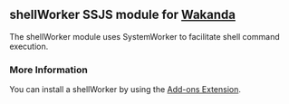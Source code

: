 ## shellWorker SSJS module for [Wakanda](http://wakanda.org)
The shellWorker module uses SystemWorker to facilitate shell command execution.

### More Information
You can install a shellWorker by using the [Add-ons Extension](http://doc.wakanda.org/WakandaStudio/help/Title/en/page4263.html "Add-ons Extension").
